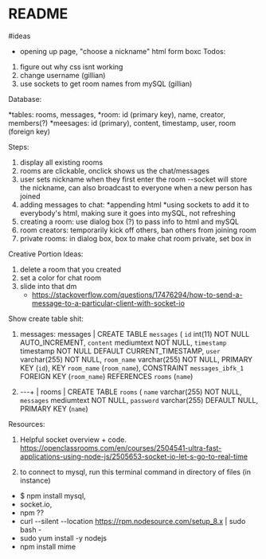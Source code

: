 # README #

#ideas

* opening up page, "choose a nickname" html form boxc
Todos:
1. figure out why css isnt working
2. change username (gillian)
3. use sockets to get room names from mySQL (gillian)

Database:

*tables: rooms, messages, 
*room: id (primary key), name, creator, members(?)
*meesages: id (primary), content, timestamp, user, room (foreign key)

Steps:
1. display all existing rooms
2. rooms are clickable, onclick shows us the chat/messages
3. user sets nickname when they first enter the room --socket will store the nickname, can also broadcast to everyone when a new person has joined
4. adding messages to chat:
    *appending html
    *using sockets to add it to everybody's html, making sure it goes into mySQL, not refreshing
5. creating a room: use dialog box (?) to pass info to html and mySQL
6. room creators: temporarily kick off others, ban others from joining room
7. private rooms: in dialog box, box to make chat room private, set box in


Creative Portion Ideas:
1. delete a room that you created
2. set a color for chat room
3. slide into that dm
    * https://stackoverflow.com/questions/17476294/how-to-send-a-message-to-a-particular-client-with-socket-io 

Show create table shit:
1. messages:
messages | CREATE TABLE `messages` (
  `id` int(11) NOT NULL AUTO_INCREMENT,
  `content` mediumtext NOT NULL,
  `timestamp` timestamp NOT NULL DEFAULT CURRENT_TIMESTAMP,
  `user` varchar(255) NOT NULL,
  `room_name` varchar(255) NOT NULL,
  PRIMARY KEY (`id`),
  KEY `room_name` (`room_name`),
  CONSTRAINT `messages_ibfk_1` FOREIGN KEY (`room_name`) REFERENCES `rooms` (`name`)

  2. ---+
| rooms | CREATE TABLE `rooms` (
  `name` varchar(255) NOT NULL,
  `messages` mediumtext NOT NULL,
  `password` varchar(255) DEFAULT NULL,
  PRIMARY KEY (`name`)

  Resources:
  1. Helpful socket overview + code. https://openclassrooms.com/en/courses/2504541-ultra-fast-applications-using-node-js/2505653-socket-io-let-s-go-to-real-time 

  2. to connect to mysql, run this terminal command in directory of files (in instance)
 -  $ npm install mysql, 
 - socket.io,  
 - npm ??
 - curl --silent --location https://rpm.nodesource.com/setup_8.x | sudo bash -
 - sudo yum install -y nodejs
 - npm install mime


  


